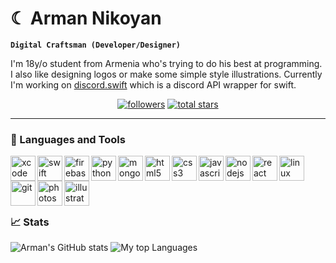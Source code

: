 # ☾ Arman Nikoyan

**`Digital Craftsman (Developer/Designer)`**

I'm 18y/o student from Armenia who's trying to do his best at programming. I also like designing logos or make some simple style illustrations. Currently I'm working on [discord.swift](https://github.com/namrabtw/discord.swift) which is a discord API wrapper for swift.

<p align="center">
  <a href="https://github.com/namrabtw?tab=followers">
    <img alt="followers" title="Follow me on Github" src="https://custom-icon-badges.demolab.com/github/followers/namrabtw?color=236ad3&labelColor=1155ba&style=for-the-badge&logo=person-add&label=Followers&logoColor=white"/></a>
  <a href="https://github.com/namrabtw?tab=repositories&sort=stargazers">
    <img alt="total stars" title="Total stars on GitHub" src="https://custom-icon-badges.demolab.com/github/stars/namrabtw?color=55960c&style=for-the-badge&labelColor=488207&logo=star"/></a>
</p>

---

### 🧰 Languages and Tools
<img align="left" alt="xcode" width="40px" src="https://cdn.jsdelivr.net/gh/devicons/devicon/icons/xcode/xcode-original.svg" />
<img align="left" alt="swift" width="40px" src="https://cdn.jsdelivr.net/gh/devicons/devicon/icons/swift/swift-original.svg" />
<img align="left" alt="firebase" width="40px" src="https://cdn.jsdelivr.net/gh/devicons/devicon/icons/firebase/firebase-plain.svg" />

<img align="left" alt="python" width="40px" src="https://cdn.jsdelivr.net/gh/devicons/devicon/icons/python/python-original.svg" />
<img align="left" alt="mongodb" width="40px" src="https://cdn.jsdelivr.net/gh/devicons/devicon/icons/mongodb/mongodb-original.svg" />

<img align="left" alt="html5" width="40px" src="https://cdn.jsdelivr.net/gh/devicons/devicon/icons/html5/html5-original.svg" />
<img align="left" alt="css3" width="40px" src="https://cdn.jsdelivr.net/gh/devicons/devicon/icons/css3/css3-original.svg" />
<img align="left" alt="javascript" width="40px" src="https://cdn.jsdelivr.net/gh/devicons/devicon/icons/javascript/javascript-original.svg" />

<img align="left" alt="nodejs" width="40px" src="https://cdn.jsdelivr.net/gh/devicons/devicon/icons/nodejs/nodejs-original.svg" />
<img align="left" alt="react" width="40px" src="https://cdn.jsdelivr.net/gh/devicons/devicon/icons/react/react-original.svg" />

<img align="left" alt="linux" width="40px" src="https://cdn.jsdelivr.net/gh/devicons/devicon/icons/linux/linux-original.svg" />
<img align="left" alt="git" width="40px" src="https://cdn.jsdelivr.net/gh/devicons/devicon/icons/git/git-original.svg" />

<img align="left" alt="photoshop" width="40px" src="https://cdn.jsdelivr.net/gh/devicons/devicon/icons/photoshop/photoshop-plain.svg" />
<img align="left" alt="illustrator" width="40px" src="https://cdn.jsdelivr.net/gh/devicons/devicon/icons/illustrator/illustrator-plain.svg" />

<p>&nbsp</p>
<h2>&nbsp</h2>

### 📈 Stats
![Arman's GitHub stats](https://github-readme-stats.vercel.app/api?username=namrabtw&show_icons=true&theme=bear)
![My top Languages](https://github-readme-stats.vercel.app/api/top-langs/?username=namrabtw&layout=compact&theme=bear)
